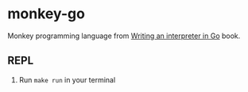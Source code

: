 # monkey-go

Monkey programming language from [Writing an interpreter in Go](https://interpreterbook.com) book.

## REPL

1. Run `make run` in your terminal
